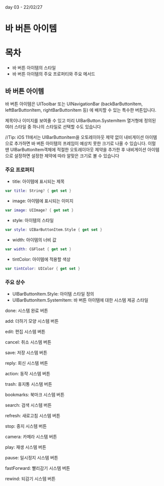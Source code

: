 day 03 - 22/02/27

# 바 버튼 아이템

# 목차

- 바 버튼 아이템의 스타일
- 바 버튼 아이템의 주요 프로퍼티와 주요 메서드

## 바 버튼 아이템

바 버튼 아이템은 UIToolbar 또는 UINavigationBar (backBarButtonItem, leftBarButtonItem, rightBarButtonItem 등) 에 배치할 수 있는 특수한 버튼입니다.

제목이나 이미지를 보여줄 수 있고 미리 UIBarButton.SystemItem 열거형에 정의된 여러 스타일 중 하나의 스타일로 선택할 수도 있습니다

//Tip: iOS 11에서는 UIBarButtonItem을 오토레이아웃 제약 없이 내비게이션 아이템으로 추가하면 바 버튼 아이템의 프레임이 예상치 못한 크기로 나올 수 있습니다. 이럴 땐 UIBarButtonItem객체에 적절한 오토레이아웃 제약을 추가한 후 내비게이션 아이템으로 설정하면 설정한 제약에 따라 알맞은 크기로 볼 수 있습니다

### 주요 프로퍼티

- title: 아이템에 표시되는 제목

```swift
var title: String? { get set }
```

- image: 아이템에 표시되는 이미지

```swift
var image: UIImage? { get set }
```

- style: 아이템의 스타일

```swift
var style: UIBarButtonItem.Style { get set }
```

- width: 아이템의 너비 값

```swift
var width: CGFloat { get set }
```

- tintColor: 아이템에 적용할 색상

```swift
var tintColor: UIColor { get set }
```

### 주요 상수

- UIBarButtonItem.Style: 아이템 스타일 정의
- UIBarButtonItem.SystemItem: 바 버튼 아이템에 대한 시스템 제공 스타일

done: 시스템 완료 버튼

add: 더하기 모양 시스템 버튼

edit: 편집 시스템 버튼

cancel: 취소 시스템 버튼

save: 저장 시스템 버튼

reply: 회신 시스템 버튼

action: 동작 시스템 버튼

trash: 휴지통 시스템 버튼

bookmarks: 북마크 시스템 버튼

search: 검색 시스템 버튼

refresh: 새로고침 시스템 버튼

stop: 중지 시스템 버튼

camera: 카메라 시스템 버튼

play: 재생 시스템 버튼

pause: 일시정지 시스템 버튼

fastForward: 빨리감기 시스템 버튼

rewind: 되감기 시스템 버튼
